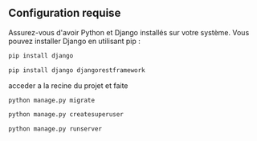 ## Configuration requise

Assurez-vous d'avoir Python et Django installés sur votre système. Vous pouvez installer Django en utilisant pip :
```bash
pip install django 
```
```bash
pip install django djangorestframework
```
acceder a la recine du projet et faite
```bash
python manage.py migrate
```
```bash
python manage.py createsuperuser
```
```bash
python manage.py runserver
```
